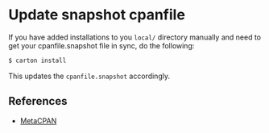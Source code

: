 # Update snapshot cpanfile

If you have added installations to you `local/` directory manually and need to get your cpanfile.snapshot file in sync, do the following:

```bash
$ carton install
```

This updates the `cpanfile.snapshot` accordingly.

## References

- [MetaCPAN](https://metacpan.org/pod/distribution/Carton/lib/Carton/Doc/Check.pod)
